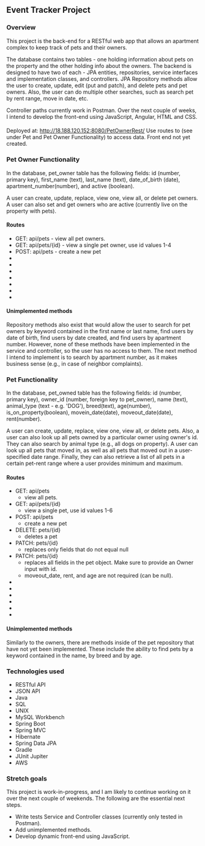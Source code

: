 ## Event Tracker Project

### Overview
This project is the back-end for a RESTful web app that allows an apartment complex to keep track of pets and their owners.

The database contains two tables - one holding information about pets on the property and the other holding info about the owners. The backend is designed to have two of each - JPA entities, repositories, service interfaces and implementation classes, and controllers.
JPA Repository methods allow the user to create, update, edit (put and patch), and delete pets and pet owners. Also, the user can do multiple other searches, such as search pet by rent range, move in date, etc.

Controller paths currently work in Postman. Over the next couple of weeks, I intend to develop the front-end using JavaScript, Angular, HTML and CSS.

####
Deployed at: http://18.188.120.152:8080/PetOwnerRest/
Use routes to (see under Pet and Pet Owner Functionality) to access data. Front end not yet created.

### Pet Owner Functionality
In the database, pet_owner table has the following fields: id (number, primary key), first_name (text), last_name (text), date_of_birth (date), apartment_number(number), and active (boolean).

A user can create, update, replace, view one, view all, or delete pet owners.
A user can also set and get owners who are active (currently live on the property with pets).

#### Routes
* GET: api/pets - view all pet owners.
* GET: api/pets/{id}  - view a single pet owner, use id values 1-4
* POST: api/pets - create a new pet
*
*
*
*
*
*
*

#### Unimplemented methods
Repository methods also exist that would allow the user to search for pet owners by keyword contained in the first name or last name, find users by date of birth, find users by date created, and find users by apartment number. However, none of these methods have been implemented in the service and controller, so the user has no access to them. The next method I intend to implement is to search by apartment number, as it makes business sense (e.g., in case of neighbor complaints).



### Pet Functionality
In the database, pet_owned table has the following fields: id (number, primary key), owner_id (number, foreign key to pet_owner), name (text), animal_type (text - e.g. 'DOG'), breed(text), age(number), is_on_property(boolean), movein_date(date), moveout_date(date), rent(number).

A user can create, update, replace, view one, view all, or delete pets.
Also, a user can also look up all pets owned by a particular owner using owner's id. They can also search by animal type (e.g., all dogs on property). A user can look up all pets that moved in, as well as all pets that moved out in a user-specified date range. Finally, they can also retrieve a list of all pets in a certain pet-rent range where a user provides minimum and maximum.

#### Routes
* GET: api/pets
  - view all pets.
* GET: api/pets/{id}  
  - view a single pet, use id values 1-6
* POST: api/pets
  - create a new pet
* DELETE: pets/{id}
  - deletes a pet
* PATCH: pets/{id}
  - replaces only fields that do not equal null
* PATCH: pets/{id}
  - replaces all fields in the pet object. Make sure to provide an Owner input with id.
  - moveout_date, rent, and age are not required (can be null).
*
*
*
*
*
*

#### Unimplemented methods
Similarly to the owners, there are methods inside of the pet repository that have not yet been implemented. These include the ability to find pets by a keyword contained in the name, by breed and by age.

### Technologies used
* RESTful API
* JSON API
* Java
* SQL
* UNIX
* MySQL Workbench
* Spring Boot
* Spring MVC
* Hibernate
* Spring Data JPA
* Gradle
* JUnit Jupiter
* AWS

### Stretch goals
This project is work-in-progress, and I am likely to continue working on it over the next couple of weekends. The following are the essential next steps.
* Write tests Service and Controller classes (currently only tested in Postman).
* Add unimplemented methods.
* Develop dynamic front-end using JavaScript.
